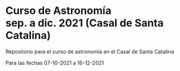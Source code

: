 # Curso de Astronomía<br /> sep. a dic. 2021 (Casal de Santa Catalina)

Repositorio para el curso de astronomía en el Casal de Santa Catalina

Para las fechas 07-10-2021 a 16-12-2021
